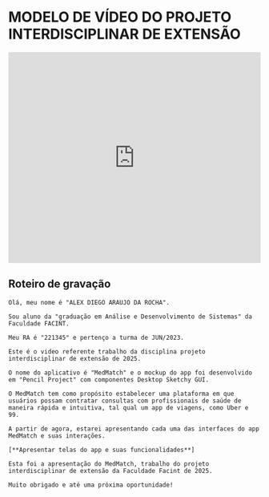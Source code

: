 # MODELO DE VÍDEO DO PROJETO INTERDISCIPLINAR DE EXTENSÃO

<iframe src="https://www.youtube.com/embed/J6IcXrk-7eQ?si=ra-SUY6nPQiWZogg" title="YouTube video player" frameborder="0" allow="accelerometer; autoplay; clipboard-write; encrypted-media; gyroscope;picture-in-picture; web-share" referrerpolicy="strict-origin-when-cross-origin" allowfullscreen style="width: 100%; height: 421px"></iframe>

## Roteiro de gravação

```text
Olá, meu nome é "ALEX DIEGO ARAUJO DA ROCHA".

Sou aluno da "graduação em Análise e Desenvolvimento de Sistemas" da Faculdade FACINT.

Meu RA é "221345" e pertenço a turma de JUN/2023.

Este é o video referente trabalho da disciplina projeto interdisciplinar de extensão de 2025.

O nome do aplicativo é "MedMatch" e o mockup do app foi desenvolvido em "Pencil Project" com componentes Desktop Sketchy GUI.

O MedMatch tem como propósito estabelecer uma plataforma em que usuários possam contratar consultas com profissionais de saúde de maneira rápida e intuitiva, tal qual um app de viagens, como Uber e 99.

A partir de agora, estarei apresentando cada uma das interfaces do app MedMatch e suas interações.

[**Apresentar telas do app e suas funcionalidades**]

Esta foi a apresentação do MedMatch, trabalho do projeto interdisciplinar de extensão da Faculdade Facint de 2025.

Muito obrigado e até uma próxima oportunidade!
```
